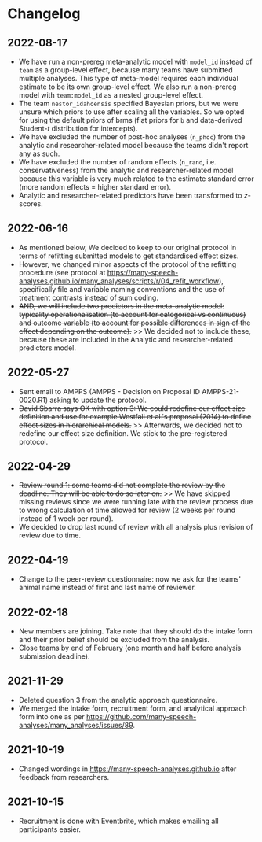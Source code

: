 # Changelog

## 2022-08-17

- We have run a non-prereg meta-analytic model with `model_id` instead of `team` as a group-level effect, because many teams have submitted multiple analyses. This type of meta-model requires each individual estimate to be its own group-level effect. We also run a non-prereg model with `team:model_id` as a nested group-level effect.
- The team `nestor_idahoensis` specified Bayesian priors, but we were unsure which priors to use after scaling all the variables. So we opted for using the default priors of brms (flat priors for `b` and data-derived Student-*t* distribution for intercepts).
- We have excluded the number of post-hoc analyses (`n_phoc`) from the analytic and researcher-related model because the teams didn't report any as such.
- We have excluded the number of random effects (`n_rand`, i.e. conservativeness) from the analytic and researcher-related model because this variable is very much related to the estimate standard error (more random effects = higher standard error).
- Analytic and researcher-related predictors have been transformed to *z*-scores.

## 2022-06-16

- As mentioned below, We decided to keep to our original protocol in terms of refitting submitted models to get standardised effect sizes.
- However, we changed minor aspects of the protocol of the refitting procedure (see protocol at <https://many-speech-analyses.github.io/many_analyses/scripts/r/04_refit_workflow>), specifically file  and variable naming conventions and the use of treatment contrasts instead of sum coding.
- ~~AND, we will include two predictors in the meta-analytic model: typicality operationalisation (to account for categorical vs continuous) and outcome variable (to account for possible differences in sign of the effect depending on the outcome).~~ >> We decided not to include these, because these are included in the Analytic and researcher-related predictors model.

## 2022-05-27

- Sent email to AMPPS (AMPPS - Decision on Proposal ID AMPPS-21-0020.R1) asking to update the protocol.
- ~~David Sbarra says OK with option 3: We could redefine our effect size definition and use for example Westfall et al.'s proposal (2014) to define effect sizes in hierarchical models.~~ >> Afterwards, we decided not to redefine our effect size definition. We stick to the pre-registered protocol.

## 2022-04-29

- ~~Review round 1: some teams did not complete the review by the deadline. They will be able to do so later on.~~ >> We have skipped missing reviews since we were running late with the review process due to wrong calculation of time allowed for review (2 weeks per round instead of 1 week per round).
- We decided to drop last round of review with all analysis plus revision of review due to time.

## 2022-04-19

- Change to the peer-review questionnaire: now we ask for the teams' animal name instead of first and last name of reviewer.

## 2022-02-18

- New members are joining. Take note that they should do the intake form and their prior belief should be excluded from the analysis.
- Close teams by end of February (one month and half before analysis submission deadline).

## 2021-11-29

- Deleted question 3 from the analytic approach questionnaire.
- We merged the intake form, recruitment form, and analytical approach form into one as per <https://github.com/many-speech-analyses/many_analyses/issues/89>.

## 2021-10-19

- Changed wordings in <https://many-speech-analyses.github.io> after feedback from researchers.

## 2021-10-15

- Recruitment is done with Eventbrite, which makes emailing all participants easier.
